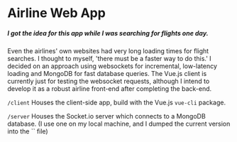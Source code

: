 # Airline Web App

##### I got the idea for this app while I was searching for flights one day.
Even the airlines' own websites had very long loading times for flight searches.
I thought to myself, 'there must be a faster way to do this.'
I decided on an approach using websockets for incremental, low-latency loading and MongoDB for fast database queries.
The Vue.js client is currently just for testing the websocket requests, although I intend to develop it as a robust airline front-end after completing the back-end.

`/client` Houses the client-side app, build with the Vue.js `vue-cli` package.

`/server` Houses the Socket.io server which connects to a MongoDB database. (I use one on my local machine, and I dumped the current version into the `` file)
